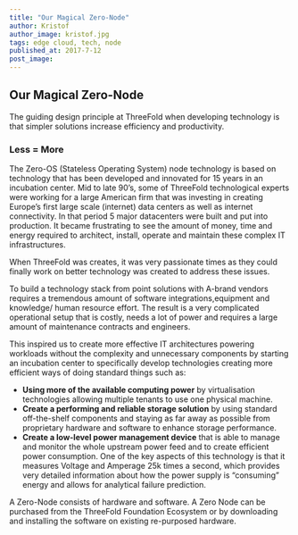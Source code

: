 ```yaml
---
title: "Our Magical Zero-Node"
author: Kristof
author_image: kristof.jpg
tags: edge cloud, tech, node
published_at: 2017-7-12
post_image: 
---
```


## Our Magical Zero-Node

The guiding design principle at ThreeFold when developing technology is that simpler solutions increase efficiency and productivity. 

### Less = More

The Zero-OS (Stateless Operating System) node technology is based on technology that has been developed and innovated for 15 years in an incubation center. Mid to late 90’s, some of ThreeFold technological experts were working for a large American firm that was investing in creating Europe’s first large scale (internet) data centers as well as internet connectivity.  In that period 5 major datacenters were built and put into production. It became frustrating to see the amount of money, time and energy required to architect, install, operate and maintain these complex IT infrastructures. 

When ThreeFold was creates, it was very passionate times as they could finally work on better technology was created to address these issues.

To build a technology stack from point solutions with A-brand vendors requires a tremendous amount of software integrations,equipment and knowledge/ human resource effort.  The result is a very complicated operational setup that is costly, needs a lot of power and requires a large amount of maintenance contracts and engineers.

This inspired us to create more effective IT architectures powering workloads without the complexity and unnecessary components by starting an incubation center to specifically develop technologies creating more efficient ways of doing standard things such as:  


* **Using more of the available computing power** by virtualisation technologies allowing multiple tenants to use one physical machine.
* **Create a performing and reliable storage solution** by using standard off-the-shelf components and staying as far away as possible from proprietary hardware and software to enhance storage performance.
* **Create a low-level power management device** that is able to manage and monitor the whole upstream power feed and to create efficient power consumption.  One of the key aspects of this technology is that it measures Voltage and Amperage 25k times a second, which provides very detailed information about how the power supply is “consuming” energy  and allows for analytical failure prediction.

A Zero-Node consists of hardware and software. A Zero Node can be purchased from the ThreeFold Foundation Ecosystem or by downloading and installing the software on existing re-purposed hardware.
